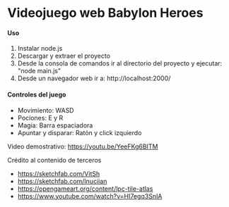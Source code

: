 # Videojuego web Babylon Heroes

#### Uso
1. Instalar node.js
2. Descargar y extraer el proyecto
3. Desde la consola de comandos ir al directorio del proyecto y ejecutar: "node main.js"
4. Desde un navegador web ir a: http://localhost:2000/

#### Controles del juego
- Movimiento: WASD
- Pociones: E y R
- Magia: Barra espaciadora
- Apuntar y disparar: Ratón y click izquierdo

Video demostrativo: https://youtu.be/YeeFKg6BITM

Crédito al contenido de terceros
- https://sketchfab.com/VitSh
- https://sketchfab.com/Inuciian
- https://opengameart.org/content/lpc-tile-atlas
- https://www.youtube.com/watch?v=HI7egq3SnIA
